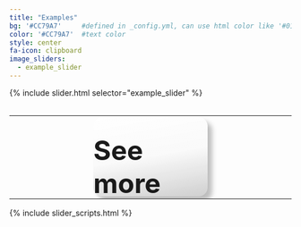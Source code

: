 ```yaml
---
title: "Examples"
bg: '#CC79A7'     #defined in _config.yml, can use html color like '#010101'
color: '#CC79A7'  #text color
style: center
fa-icon: clipboard
image_sliders:
  - example_slider
---
```


<style>
    .iis-slide
    {
        background-size: contain;
    }

    #example_slider
    {
        height: min(30rem, 72vw) !important;
        width: min(40rem, 100%);
        margin-left: 50%;
        transform: translate(-50%, 0);
    }

    .example-button
    {
        display: block;
        text-decoration: none;
        background: linear-gradient(170deg, rgba(0, 0, 0, 0) 50%, rgba(0, 0, 0, 0.15)), linear-gradient(170deg, rgba(255, 255, 255, 1), rgba(255, 255, 255, 0)), #F4F4F4;
        margin-left: 1rem;
        margin-right: 1rem;
        font-size: min(3rem, 5vw);
        height: min(7rem, 11.66vw);
        padding-top: min(1.9rem, 3.16vw);
        font-weight: bold;
        border-radius: 1rem;
        cursor: pointer;
        transition: all 100ms;
        box-shadow: 0.5rem 0.5rem 0.5rem rgba(0, 0, 0, 0.25);

        -webkit-touch-callout: none;
        -webkit-user-select: none;
        -khtml-user-select: none;
        -moz-user-select: none;
        -ms-user-select: none;
        user-select: none;

        
    }

    .example-button:hover
    {
        transform: scale(0.98, 0.98);
        box-shadow: 0.3rem 0.3rem 0.3rem rgba(0, 0, 0, 0.25);
    }

    .example-button:active
    {
        transform: scale(0.95, 0.95);
        box-shadow: 0 0 0.5rem rgba(0, 0, 0, 0.25);
    }

    #examples .sectiondivider .fa-clipboard
    {
        font-size: 0.75em;
    }
    
</style>

{% include slider.html selector="example_slider" %}

<table style="width: 100%; margin-top: 2rem">
 <tr>
        <td style="width: 25%">
        </td>
        <td style="width: 50%">
        <a class="example-button" href="https://github.com/arklumpus/TreeViewer/wiki/Workload-examples">
        <i class='fa fa-clipboard'></i>
        See more
        </a>
        </td>
        <td style="width: 25%">
        </td>
    </tr>
</table>

{% include slider_scripts.html %}